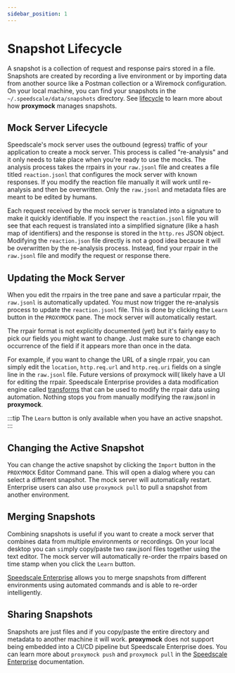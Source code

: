 ```yaml
---
sidebar_position: 1
---
```


# Snapshot Lifecycle

A snapshot is a collection of request and response pairs stored in a file. Snapshots are created by recording a live environment or by importing data from another source like a Postman collection or a Wiremock configuration. On your local machine, you can find your snapshots in the `~/.speedscale/data/snapshots` directory. See [lifecycle](./repo.md) to learn more about how **proxymock** manages snapshots.

## Mock Server Lifecycle

Speedscale's mock server uses the outbound (egress) traffic of your application to create a mock server. This process is called "re-analysis" and it only needs to take place when you're ready to use the mocks. The analysis process takes the rrpairs in your `raw.jsonl` file and creates a file titled `reaction.jsonl` that configures the mock server with known responses. If you modify the reaction file manually it will work until re-analysis and then be overwritten. Only the `raw.jsonl` and metadata files are meant to be edited by humans.

Each request received by the mock server is translated into a signature to make it quickly identifiable. If you inspect the `reaction.jsonl` file you will see that each request is translated into a simplified signature (like a hash map of identifiers) and the response is stored in the `http.res` JSON object.  Modifying the `reaction.json` file directly is not a good idea because it will be overwritten by the re-analysis process. Instead, find your rrpair in the `raw.jsonl` file and modify the request or response there.

## Updating the Mock Server

When you edit the rrpairs in the tree pane and save a particular rrpair, the `raw.jsonl` is automatically updated. You must now trigger the re-analysis process to update the `reaction.jsonl` file. This is done by clicking the `Learn` button in the `PROXYMOCK` pane. The mock server will automatically restart.

The rrpair format is not explicitly documented (yet) but it's fairly easy to pick our fields you might want to change. Just make sure to change each occurrence of the field if it appears more than once  in the data.

For example, if you want to change the URL of a single rrpair, you can simply edit the `location`, `http.req.url` and `http.req.uri` fields on a single line in the `raw.jsonl` file. Future versions of proxymock will( likely have a UI for editing the rrpair. Speedscale Enterprise provides a data modification engine called [transforms](../../transform/overview.md) that can be used to modify the rrpair data using automation. Nothing stops you from manually modifying the raw.jsonl in **proxymock**.

:::tip
The `Learn` button is only available when you have an active snapshot.
:::

## Changing the Active Snapshot

You can change the active snapshot by clicking the `Import` button in the `PROXYMOCK` Editor Command pane. This will open a dialog where you can select a different snapshot. The mock server will automatically restart. Enterprise users can also use `proxymock pull` to pull a snapshot from another environment.

## Merging Snapshots

Combining snapshots is useful if you want to create a mock server that combines data from multiple environments or recordings. On your local desktop you can `si`mply copy/paste two raw.jsonl files together using the text editor. The mock server will automatically re-order the rrpairs based on time stamp when you click the `Learn` button.

[Speedscale Enterprise](https://speedscale.com/enterprise/) allows you to merge snapshots from different environments using automated commands and is able to re-order intelligently.

## Sharing Snapshots

Snapshots are just files and if you copy/paste the entire directory and metadata to another machine it will work. **proxymock** does not support being embedded into a CI/CD pipeline but Speedscale Enterprise does. You can learn more about `proxymock push` and `proxymock pull` in the [Speedscale Enterprise](../../intro.md) documentation.
